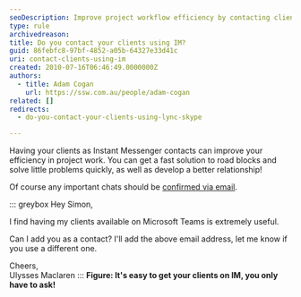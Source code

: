 ```yaml
---
seoDescription: Improve project workflow efficiency by contacting clients via Teams or Instant Messenger to resolve roadblocks and build relationships.
type: rule
archivedreason:
title: Do you contact your clients using IM?
guid: 86febfc8-97bf-4852-a05b-64327e33d41c
uri: contact-clients-using-im
created: 2010-07-16T06:46:49.0000000Z
authors:
  - title: Adam Cogan
    url: https://ssw.com.au/people/adam-cogan
related: []
redirects:
  - do-you-contact-your-clients-using-lync-skype

---
```


Having your clients as Instant Messenger contacts can improve your efficiency in project work. You can get a fast solution to road blocks and solve little problems quickly, as well as develop a better relationship!

<!--endintro-->

Of course any important chats should be [confirmed via email](/as-per-our-conversation-emails).

::: greybox
Hey Simon,

I find having my clients available on Microsoft Teams is extremely useful.

Can I add you as a contact? I'll add the above email address, let me know if you use a different one.

Cheers,\
Ulysses Maclaren
:::
**Figure: It's easy to get your clients on IM, you only have to ask!**
